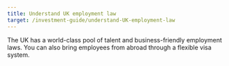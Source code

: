 ```yaml
---
title: Understand UK employment law
target: /investment-guide/understand-UK-employment-law
---
```


The UK has a world-class pool of talent and business-friendly employment laws. You can also bring employees from abroad through a flexible visa system.